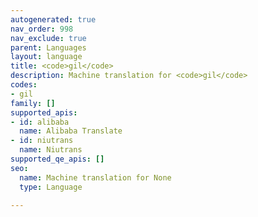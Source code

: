 ```yaml
---
autogenerated: true
nav_order: 998
nav_exclude: true
parent: Languages
layout: language
title: <code>gil</code>
description: Machine translation for <code>gil</code>
codes:
- gil
family: []
supported_apis:
- id: alibaba
  name: Alibaba Translate
- id: niutrans
  name: Niutrans
supported_qe_apis: []
seo:
  name: Machine translation for None
  type: Language

---
```


